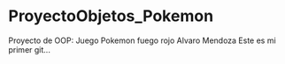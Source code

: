 # ProyectoObjetos_Pokemon
Proyecto de OOP: Juego Pokemon fuego rojo
Alvaro Mendoza
Este es mi primer git...
